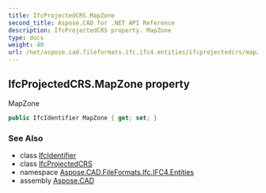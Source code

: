 ```yaml
---
title: IfcProjectedCRS.MapZone
second_title: Aspose.CAD for .NET API Reference
description: IfcProjectedCRS property. MapZone
type: docs
weight: 40
url: /net/aspose.cad.fileformats.ifc.ifc4.entities/ifcprojectedcrs/mapzone/
---
```

## IfcProjectedCRS.MapZone property

MapZone

```csharp
public IfcIdentifier MapZone { get; set; }
```

### See Also

* class [IfcIdentifier](../../../aspose.cad.fileformats.ifc.ifc4.types/ifcidentifier/)
* class [IfcProjectedCRS](../)
* namespace [Aspose.CAD.FileFormats.Ifc.IFC4.Entities](../../../aspose.cad.fileformats.ifc.ifc4.entities/)
* assembly [Aspose.CAD](../../../)


